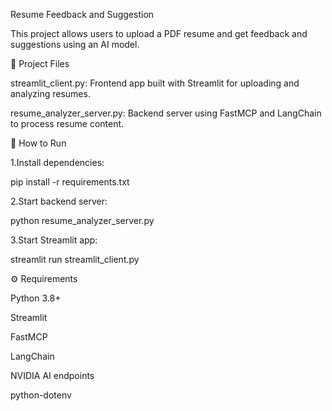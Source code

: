  Resume Feedback and Suggestion
 
This project allows users to upload a PDF resume and get feedback and suggestions using an AI model.


📁 Project Files

streamlit_client.py: Frontend app built with Streamlit for uploading and analyzing resumes.

resume_analyzer_server.py: Backend server using FastMCP and LangChain to process resume content.

🚀 How to Run

1.Install dependencies:

pip install -r requirements.txt

2.Start backend server:

python resume_analyzer_server.py

3.Start Streamlit app:

streamlit run streamlit_client.py

⚙️ Requirements

Python 3.8+

Streamlit

FastMCP

LangChain

NVIDIA AI endpoints

python-dotenv
